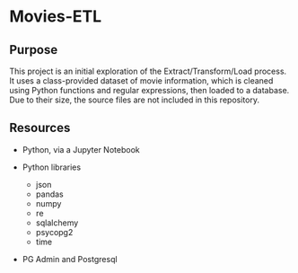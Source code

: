 # Movies-ETL

## Purpose

This project is an initial exploration of the Extract/Transform/Load process. It uses a class-provided dataset of movie information, which is cleaned using Python functions and regular expressions, then loaded to a database. Due to their size, the source files are not included in this repository.

## Resources
* Python, via a Jupyter Notebook
* Python libraries
    * json
    * pandas
    * numpy
    * re
    * sqlalchemy
    * psycopg2
    * time

* PG Admin and Postgresql